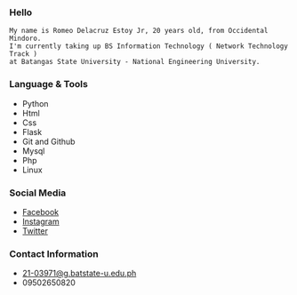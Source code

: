 ### Hello

    My name is Romeo Delacruz Estoy Jr, 20 years old, from Occidental Mindoro. 
    I'm currently taking up BS Information Technology ( Network Technology Track ) 
    at Batangas State University - National Engineering University.

### Language & Tools

+ Python
+ Html
+ Css
+ Flask
+ Git and Github
+ Mysql
+ Php
+ Linux

### Social Media

+ [Facebook](https://www.facebook.com/romeo.estoy.31)
+ [Instagram](https://www.instagram.com/ohms.sh)
+ [Twitter](https://twitter.com/Omeyaaaaa)

### Contact Information

+ 21-03971@g.batstate-u.edu.ph
+ 09502650820

